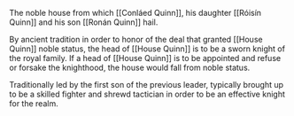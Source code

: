 The noble house from which [[Conláed Quinn]], his daughter [[Róisín Quinn]] and his son [[Ronán Quinn]] hail.

By ancient tradition in order to honor of the deal that granted [[House Quinn]] noble status, the head of [[House Quinn]] is to be a sworn knight of the royal family. If a head of [[House Quinn]] is to be appointed and refuse or forsake the knighthood, the house would fall from noble status.

Traditionally led by the first son of the previous leader, typically brought up to be a skilled fighter and shrewd tactician in order to be an effective knight for the realm.
